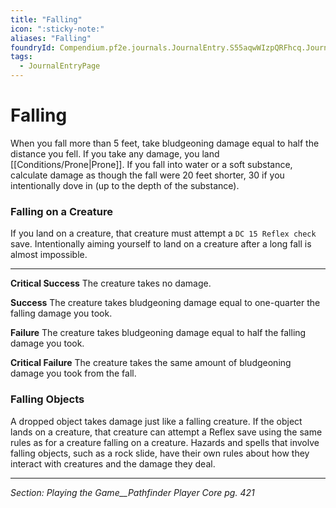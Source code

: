 ```yaml
---
title: "Falling"
icon: ":sticky-note:"
aliases: "Falling"
foundryId: Compendium.pf2e.journals.JournalEntry.S55aqwWIzpQRFhcq.JournalEntryPage.QnqlEgRJdEsrdM9q
tags:
  - JournalEntryPage
---
```


# Falling
When you fall more than 5 feet, take bludgeoning damage equal to half the distance you fell. If you take any damage, you land [[Conditions/Prone|Prone]]. If you fall into water or a soft substance, calculate damage as though the fall were 20 feet shorter, 30 if you intentionally dove in (up to the depth of the substance).

### Falling on a Creature

If you land on a creature, that creature must attempt a `DC 15 Reflex check` save. Intentionally aiming yourself to land on a creature after a long fall is almost impossible.

* * *

**Critical Success** The creature takes no damage.

**Success** The creature takes bludgeoning damage equal to one-quarter the falling damage you took.

**Failure** The creature takes bludgeoning damage equal to half the falling damage you took.

**Critical Failure** The creature takes the same amount of bludgeoning damage you took from the fall.

### Falling Objects

A dropped object takes damage just like a falling creature. If the object lands on a creature, that creature can attempt a Reflex save using the same rules as for a creature falling on a creature. Hazards and spells that involve falling objects, such as a rock slide, have their own rules about how they interact with creatures and the damage they deal.

* * *

_Section: Playing the Game__Pathfinder Player Core pg. 421_